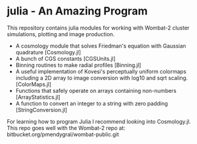 # julia - An Amazing Program

This repository contains julia modules for working with Wombat-2 cluster simulations, plotting and
image production.

* A cosmology module that solves Friedman's equation with Gaussian quadrature [Cosmology.jl]
* A bunch of CGS constants [CGSUnits.jl]
* Binning routines to make radial profiles [Binning.jl]
* A useful implementation of Kovesi's perceptually uniform colormaps including a 2D array to image conversion with log10 and sqrt scaling. [ColorMaps.jl]
* Functions that safely operate on arrays containing non-numbers [ArrayStatistics.jl]
* A function to convert an integer to a string with zero padding [StringConversion.jl]

For learning how to program Julia I recommend looking into Cosmology.jl.
This repo goes well with the Wombat-2 repo at: bitbucket.org/pmendygral/wombat-public.git 

